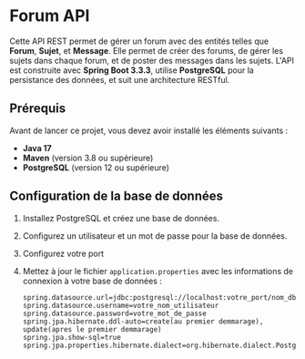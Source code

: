# Forum API

Cette API REST permet de gérer un forum avec des entités telles que **Forum**, **Sujet**, et **Message**. Elle permet de créer des forums, de gérer les sujets dans chaque forum, et de poster des messages dans les sujets. L'API est construite avec **Spring Boot 3.3.3**, utilise **PostgreSQL** pour la persistance des données, et suit une architecture RESTful.

## Prérequis

Avant de lancer ce projet, vous devez avoir installé les éléments suivants :

- **Java 17**
- **Maven** (version 3.8 ou supérieure)
- **PostgreSQL** (version 12 ou supérieure)

## Configuration de la base de données

1. Installez PostgreSQL et créez une base de données.
2. Configurez un utilisateur et un mot de passe pour la base de données.
3. Configurez votre port
4. Mettez à jour le fichier `application.properties` avec les informations de connexion à votre base de données :

   ```properties
   spring.datasource.url=jdbc:postgresql://localhost:votre_port/nom_db
   spring.datasource.username=votre_nom_utilisateur
   spring.datasource.password=votre_mot_de_passe
   spring.jpa.hibernate.ddl-auto=create(au premier demmarage), update(apres le premier demmarage)
   spring.jpa.show-sql=true
   spring.jpa.properties.hibernate.dialect=org.hibernate.dialect.PostgreSQLDialect
